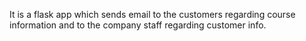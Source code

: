 It is a flask app which sends email to the customers regarding course information and to the company staff regarding customer info.
